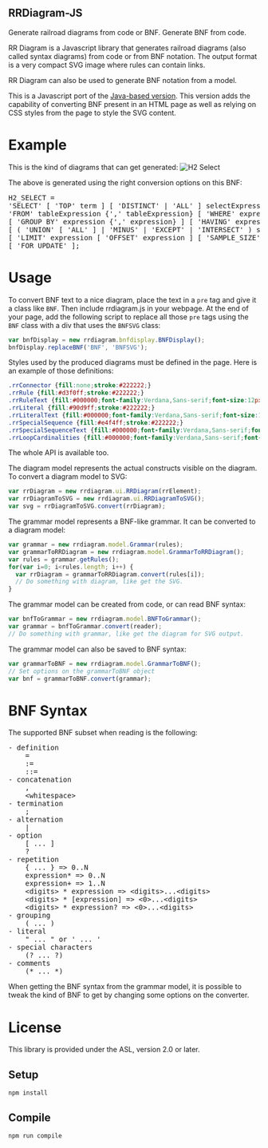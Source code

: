 RRDiagram-JS
---

Generate railroad diagrams from code or BNF. Generate BNF from code.

RR Diagram is a Javascript library that generates railroad diagrams (also called syntax diagrams) from code or from BNF notation. The output format is a very compact SVG image where rules can contain links.

RR Diagram can also be used to generate BNF notation from a model.

This is a Javascript port of the [Java-based version](https://github.com/Chrriis/RRDiagram). This version adds the capability of converting BNF present in an HTML page as well as relying on CSS styles from the page to style the SVG content.

Example
=======

This is the kind of diagrams that can get generated:
![H2 Select](http://rrdiagram.sourceforge.net/H2Select.svg)

The above is generated using the right conversion options on this BNF:
<pre>
H2_SELECT = 
'SELECT' [ 'TOP' term ] [ 'DISTINCT' | 'ALL' ] selectExpression {',' selectExpression} \
'FROM' tableExpression {',' tableExpression} [ 'WHERE' expression ] \
[ 'GROUP BY' expression {',' expression} ] [ 'HAVING' expression ] \
[ ( 'UNION' [ 'ALL' ] | 'MINUS' | 'EXCEPT' | 'INTERSECT' ) select ] [ 'ORDER BY' order {',' order} ] \
[ 'LIMIT' expression [ 'OFFSET' expression ] [ 'SAMPLE_SIZE' rowCountInt ] ] \
[ 'FOR UPDATE' ];
</pre>

Usage
=====

To convert BNF text to a nice diagram, place the text in a `pre` tag and give it a class like `BNF`. Then include rrdiagram.js in your webpage. At the end of your page, add the following script to replace all those `pre` tags using the `BNF` class with a div that uses the `BNFSVG` class:
```Javascript
var bnfDisplay = new rrdiagram.bnfdisplay.BNFDisplay();
bnfDisplay.replaceBNF('BNF', 'BNFSVG');
```

Styles used by the produced diagrams must be defined in the page. Here is an example of those definitions:
```CSS
.rrConnector {fill:none;stroke:#222222;}
.rrRule {fill:#d3f0ff;stroke:#222222;}
.rrRuleText {fill:#000000;font-family:Verdana,Sans-serif;font-size:12px;}
.rrLiteral {fill:#90d9ff;stroke:#222222;}
.rrLiteralText {fill:#000000;font-family:Verdana,Sans-serif;font-size:12px;}
.rrSpecialSequence {fill:#e4f4ff;stroke:#222222;}
.rrSpecialSequenceText {fill:#000000;font-family:Verdana,Sans-serif;font-size:12px;}
.rrLoopCardinalities {fill:#000000;font-family:Verdana,Sans-serif;font-size:10px;}
```

The whole API is available too.

The diagram model represents the actual constructs visible on the diagram.
To convert a diagram model to SVG:
```Javascript
var rrDiagram = new rrdiagram.ui.RRDiagram(rrElement);
var rrDiagramToSVG = new rrdiagram.ui.RRDiagramToSVG();
var svg = rrDiagramToSVG.convert(rrDiagram);
```

The grammar model represents a BNF-like grammar.
It can be converted to a diagram model:
```Javascript
var grammar = new rrdiagram.model.Grammar(rules);
var grammarToRRDiagram = new rrdiagram.model.GrammarToRRDiagram();
var rules = grammar.getRules();
for(var i=0; i<rules.length; i++) {
  var rrDiagram = grammarToRRDiagram.convert(rules[i]);
  // Do something with diagram, like get the SVG.
}
```

The grammar model can be created from code, or can read BNF syntax:
```Javascript
var bnfToGrammar = new rrdiagram.model.BNFToGrammar();
var grammar = bnfToGrammar.convert(reader);
// Do something with grammar, like get the diagram for SVG output.
```

The grammar model can also be saved to BNF syntax:
```Javascript
var grammarToBNF = new rrdiagram.model.GrammarToBNF();
// Set options on the grammarToBNF object
var bnf = grammarToBNF.convert(grammar);
```

BNF Syntax
==========

The supported BNF subset when reading is the following:
<pre>
- definition
    =
    :=
    ::=
- concatenation
    ,
    &lt;whitespace&gt;
- termination
    ;
- alternation
    |
- option
    [ ... ]
    ?
- repetition
    { ... } =&gt; 0..N
    expression* =&gt; 0..N
    expression+ =&gt; 1..N
    &lt;digits&gt; * expression => &lt;digits&gt;...&lt;digits&gt;
    &lt;digits&gt; * [expression] => &lt;0&gt;...&lt;digits&gt;
    &lt;digits&gt; * expression? => &lt;0&gt;...&lt;digits&gt;
- grouping
    ( ... )
- literal
    " ... " or ' ... '
- special characters
    (? ... ?)
- comments
    (* ... *)
</pre>

When getting the BNF syntax from the grammar model, it is possible to tweak the kind of BNF to get by changing some options on the converter.

License
=======
This library is provided under the ASL, version 2.0 or later.



Setup
---

```
npm install
```



Compile
---

```
npm run compile
```
